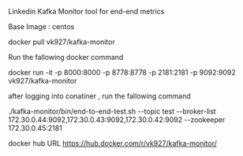 Linkedin Kafka Monitor tool for end-end metrics

Base Image : centos

docker pull vk927/kafka-monitor

Run the fallowing docker command 

docker run -it -p 8000:8000 -p 8778:8778 -p 2181:2181 -p 9092:9092 vk927/kafka-monitor

after logging into conatiner , run the fallowing command

./kafka-monitor/bin/end-to-end-test.sh --topic test --broker-list 172.30.0.44:9092,172.30.0.43:9092,172.30.0.42:9092 --zookeeper 172.30.0.45:2181

docker hub URL
https://hub.docker.com/r/vk927/kafka-monitor/
